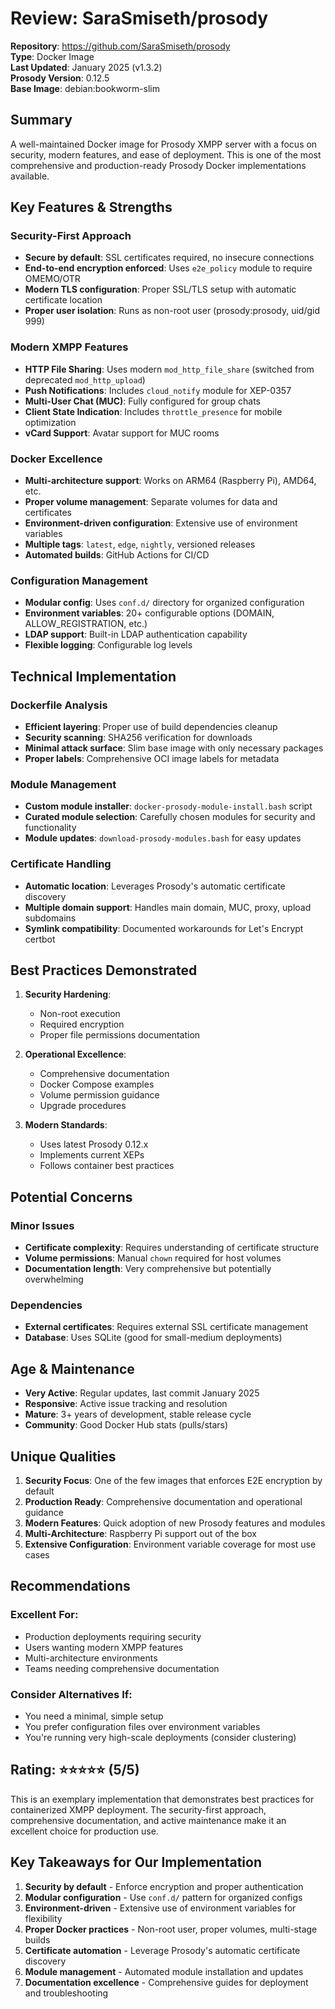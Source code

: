 # Review: SaraSmiseth/prosody

**Repository**: https://github.com/SaraSmiseth/prosody  
**Type**: Docker Image  
**Last Updated**: January 2025 (v1.3.2)  
**Prosody Version**: 0.12.5  
**Base Image**: debian:bookworm-slim  

## Summary

A well-maintained Docker image for Prosody XMPP server with a focus on security, modern features, and ease of deployment. This is one of the most comprehensive and production-ready Prosody Docker implementations available.

## Key Features & Strengths

### Security-First Approach
- **Secure by default**: SSL certificates required, no insecure connections
- **End-to-end encryption enforced**: Uses `e2e_policy` module to require OMEMO/OTR
- **Modern TLS configuration**: Proper SSL/TLS setup with automatic certificate location
- **Proper user isolation**: Runs as non-root user (prosody:prosody, uid/gid 999)

### Modern XMPP Features
- **HTTP File Sharing**: Uses modern `mod_http_file_share` (switched from deprecated `mod_http_upload`)
- **Push Notifications**: Includes `cloud_notify` module for XEP-0357
- **Multi-User Chat (MUC)**: Fully configured for group chats
- **Client State Indication**: Includes `throttle_presence` for mobile optimization
- **vCard Support**: Avatar support for MUC rooms

### Docker Excellence
- **Multi-architecture support**: Works on ARM64 (Raspberry Pi), AMD64, etc.
- **Proper volume management**: Separate volumes for data and certificates
- **Environment-driven configuration**: Extensive use of environment variables
- **Multiple tags**: `latest`, `edge`, `nightly`, versioned releases
- **Automated builds**: GitHub Actions for CI/CD

### Configuration Management
- **Modular config**: Uses `conf.d/` directory for organized configuration
- **Environment variables**: 20+ configurable options (DOMAIN, ALLOW_REGISTRATION, etc.)
- **LDAP support**: Built-in LDAP authentication capability
- **Flexible logging**: Configurable log levels

## Technical Implementation

### Dockerfile Analysis
- **Efficient layering**: Proper use of build dependencies cleanup
- **Security scanning**: SHA256 verification for downloads
- **Minimal attack surface**: Slim base image with only necessary packages
- **Proper labels**: Comprehensive OCI image labels for metadata

### Module Management
- **Custom module installer**: `docker-prosody-module-install.bash` script
- **Curated module selection**: Carefully chosen modules for security and functionality
- **Module updates**: `download-prosody-modules.bash` for easy updates

### Certificate Handling
- **Automatic location**: Leverages Prosody's automatic certificate discovery
- **Multiple domain support**: Handles main domain, MUC, proxy, upload subdomains
- **Symlink compatibility**: Documented workarounds for Let's Encrypt certbot

## Best Practices Demonstrated

1. **Security Hardening**:
   - Non-root execution
   - Required encryption
   - Proper file permissions documentation

2. **Operational Excellence**:
   - Comprehensive documentation
   - Docker Compose examples
   - Volume permission guidance
   - Upgrade procedures

3. **Modern Standards**:
   - Uses latest Prosody 0.12.x
   - Implements current XEPs
   - Follows container best practices

## Potential Concerns

### Minor Issues
- **Certificate complexity**: Requires understanding of certificate structure
- **Volume permissions**: Manual `chown` required for host volumes
- **Documentation length**: Very comprehensive but potentially overwhelming

### Dependencies
- **External certificates**: Requires external SSL certificate management
- **Database**: Uses SQLite (good for small-medium deployments)

## Age & Maintenance

- **Very Active**: Regular updates, last commit January 2025
- **Responsive**: Active issue tracking and resolution
- **Mature**: 3+ years of development, stable release cycle
- **Community**: Good Docker Hub stats (pulls/stars)

## Unique Qualities

1. **Security Focus**: One of the few images that enforces E2E encryption by default
2. **Production Ready**: Comprehensive documentation and operational guidance
3. **Modern Features**: Quick adoption of new Prosody features and modules
4. **Multi-Architecture**: Raspberry Pi support out of the box
5. **Extensive Configuration**: Environment variable coverage for most use cases

## Recommendations

### Excellent For:
- Production deployments requiring security
- Users wanting modern XMPP features
- Multi-architecture environments
- Teams needing comprehensive documentation

### Consider Alternatives If:
- You need a minimal, simple setup
- You prefer configuration files over environment variables
- You're running very high-scale deployments (consider clustering)

## Rating: ⭐⭐⭐⭐⭐ (5/5)

This is an exemplary implementation that demonstrates best practices for containerized XMPP deployment. The security-first approach, comprehensive documentation, and active maintenance make it an excellent choice for production use.

## Key Takeaways for Our Implementation

1. **Security by default** - Enforce encryption and proper authentication
2. **Modular configuration** - Use `conf.d/` pattern for organized configs
3. **Environment-driven** - Extensive use of environment variables for flexibility
4. **Proper Docker practices** - Non-root user, proper volumes, multi-stage builds
5. **Certificate automation** - Leverage Prosody's automatic certificate discovery
6. **Module management** - Automated module installation and updates
7. **Documentation excellence** - Comprehensive guides for deployment and troubleshooting 